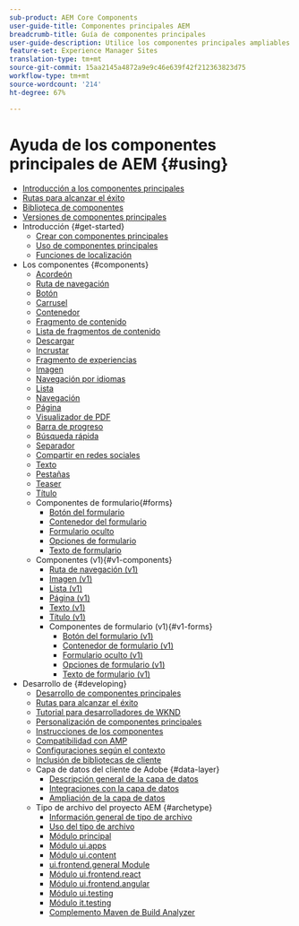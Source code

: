 ```yaml
---
sub-product: AEM Core Components
user-guide-title: Componentes principales AEM
breadcrumb-title: Guía de componentes principales
user-guide-description: Utilice los componentes principales ampliables para que los autores puedan crear contenido fácilmente.
feature-set: Experience Manager Sites
translation-type: tm+mt
source-git-commit: 15aa2145a4872a9e9c46e639f42f212363823d75
workflow-type: tm+mt
source-wordcount: '214'
ht-degree: 67%

---
```



# Ayuda de los componentes principales de AEM {#using}

+ [Introducción a los componentes principales](introduction.md)
+ [Rutas para alcanzar el éxito](developing/success.md)
+ [Biblioteca de componentes](https://adobe.com/go/aem_cmp_library)
+ [Versiones de componentes principales](versions.md)
+ Introducción {#get-started}
   + [Crear con componentes principales](get-started/authoring.md)
   + [Uso de componentes principales](get-started/using.md)
   + [Funciones de localización](get-started/localization.md)
+ Los componentes {#components}
   + [Acordeón](components/accordion.md)
   + [Ruta de navegación](components/breadcrumb.md)
   + [Botón](components/button.md)
   + [Carrusel](components/carousel.md)
   + [Contenedor](components/container.md)
   + [Fragmento de contenido](components/content-fragment-component.md)
   + [Lista de fragmentos de contenido](components/content-fragment-list.md)
   + [Descargar](components/download.md)
   + [Incrustar](components/embed.md)
   + [Fragmento de experiencias](components/experience-fragment.md)
   + [Imagen](components/image.md)
   + [Navegación por idiomas](components/language-navigation.md)
   + [Lista](components/list.md)
   + [Navegación](components/navigation.md)
   + [Página](components/page.md)
   + [Visualizador de PDF](components/pdf-viewer.md)
   + [Barra de progreso](components/progress-bar.md)
   + [Búsqueda rápida](components/quick-search.md)
   + [Separador](components/separator.md)
   + [Compartir en redes sociales](components/sharing.md)
   + [Texto](components/text.md)
   + [Pestañas](components/tabs.md)
   + [Teaser](components/teaser.md)
   + [Título](components/title.md)
   + Componentes de formulario{#forms}
      + [Botón del formulario](components/forms/form-button.md)
      + [Contenedor del formulario](components/forms/form-container.md)
      + [Formulario oculto](components/forms/form-hidden.md)
      + [Opciones de formulario](components/forms/form-options.md)
      + [Texto de formulario](components/forms/form-text.md)
   + Componentes (v1){#v1-components}
      + [Ruta de navegación (v1)](components/v1/breadcrumb-v1.md)
      + [Imagen (v1)](components/v1/image-v1.md)
      + [Lista (v1)](components/v1/list-v1.md)
      + [Página (v1)](components/v1/page-v1.md)
      + [Texto (v1)](components/v1/text-v1.md)
      + [Título (v1)](components/v1/title-v1.md)
      + Componentes de formulario (v1){#v1-forms}
         + [Botón del formulario (v1)](components/v1/form-button-v1.md)
         + [Contenedor de formulario (v1)](components/v1/form-container-v1.md)
         + [Formulario oculto (v1)](components/v1/form-hidden-v1.md)
         + [Opciones de formulario (v1)](components/v1/form-options-v1.md)
         + [Texto de formulario (v1)](components/v1/form-text-v1.md)
+ Desarrollo de {#developing}
   + [Desarrollo de componentes principales](developing/overview.md)
   + [Rutas para alcanzar el éxito](https://experienceleague.adobe.com/docs/experience-manager-core-components/using/success.html)
   + [Tutorial para desarrolladores de WKND](https://docs.adobe.com/content/help/en/experience-manager-learn/getting-started-wknd-tutorial-develop/overview.html)
   + [Personalización de componentes principales](developing/customizing.md)
   + [Instrucciones de los componentes](developing/guidelines.md)
   + [Compatibilidad con AMP](developing/amp.md)
   + [Configuraciones según el contexto](developing/context-aware-configs.md)
   + [Inclusión de bibliotecas de cliente](developing/including-clientlibs.md)
   + Capa de datos del cliente de Adobe {#data-layer}
      + [Descripción general de la capa de datos](developing/data-layer/overview.md)
      + [Integraciones con la capa de datos](developing/data-layer/integrations.md)
      + [Ampliación de la capa de datos](developing/data-layer/extending.md)
   + Tipo de archivo del proyecto AEM {#archetype}
      + [Información general de tipo de archivo](developing/archetype/overview.md)
      + [Uso del tipo de archivo](developing/archetype/using.md)
      + [Módulo principal](developing/archetype/core.md)
      + [Módulo ui.apps](developing/archetype/uiapps.md)
      + [Módulo ui.content](developing/archetype/uicontent.md)
      + [ui.frontend.general Module](developing/archetype/uifrontend.md)
      + [Módulo ui.frontend.react](developing/archetype/uifrontend-react.md)
      + [Módulo ui.frontend.angular](developing/archetype/uifrontend-angular.md)
      + [Módulo ui.testing](developing/archetype/uitests.md)
      + [Módulo it.testing](developing/archetype/ittests.md)
      + [Complemento Maven de Build Analyzer](developing/archetype/build-analyzer-maven-plugin.md)
